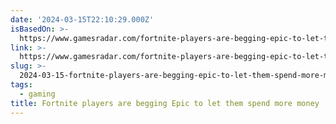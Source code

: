 ```yaml
---
date: '2024-03-15T22:10:29.000Z'
isBasedOn: >-
  https://www.gamesradar.com/fortnite-players-are-begging-epic-to-let-them-spend-more-money/
link: >-
  https://www.gamesradar.com/fortnite-players-are-begging-epic-to-let-them-spend-more-money/
slug: >-
  2024-03-15-fortnite-players-are-begging-epic-to-let-them-spend-more-money-or-gamesradar
tags:
  - gaming
title: Fortnite players are begging Epic to let them spend more money | GamesRadar
---
```


